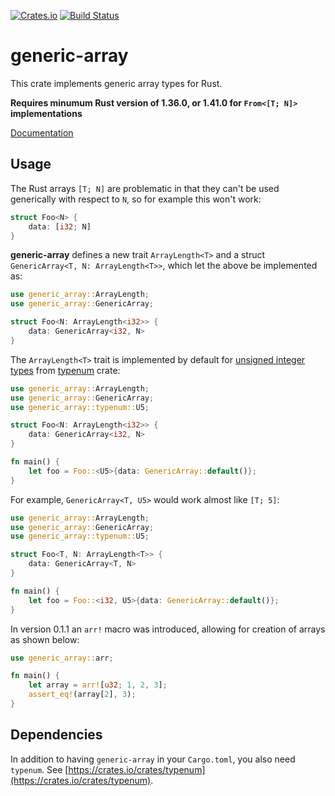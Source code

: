 [![Crates.io](https://img.shields.io/crates/v/generic-array.svg)](https://crates.io/crates/generic-array)
[![Build Status](https://travis-ci.org/fizyk20/generic-array.svg?branch=master)](https://travis-ci.org/fizyk20/generic-array)
# generic-array

This crate implements generic array types for Rust.

**Requires minumum Rust version of 1.36.0, or 1.41.0 for `From<[T; N]>` implementations**

[Documentation](http://fizyk20.github.io/generic-array/generic_array/)

## Usage

The Rust arrays `[T; N]` are problematic in that they can't be used generically with respect to `N`, so for example this won't work:

```rust
struct Foo<N> {
	data: [i32; N]
}
```

**generic-array** defines a new trait `ArrayLength<T>` and a struct `GenericArray<T, N: ArrayLength<T>>`, which let the above be implemented as:

```rust
use generic_array::ArrayLength;
use generic_array::GenericArray;

struct Foo<N: ArrayLength<i32>> {
	data: GenericArray<i32, N>
}
```

The `ArrayLength<T>` trait is implemented by default for [unsigned integer types](http://fizyk20.github.io/generic-array/typenum/uint/index.html) from [typenum](http://fizyk20.github.io/generic-array/typenum/index.html) crate:

```rust
use generic_array::ArrayLength;
use generic_array::GenericArray;
use generic_array::typenum::U5;

struct Foo<N: ArrayLength<i32>> {
    data: GenericArray<i32, N>
}

fn main() {
    let foo = Foo::<U5>{data: GenericArray::default()};
}
```

For example, `GenericArray<T, U5>` would work almost like `[T; 5]`:

```rust
use generic_array::ArrayLength;
use generic_array::GenericArray;
use generic_array::typenum::U5;

struct Foo<T, N: ArrayLength<T>> {
    data: GenericArray<T, N>
}

fn main() {
    let foo = Foo::<i32, U5>{data: GenericArray::default()};
}
```

In version 0.1.1 an `arr!` macro was introduced, allowing for creation of arrays as shown below:

```rust
use generic_array::arr;

fn main() {
    let array = arr![u32; 1, 2, 3];
    assert_eq!(array[2], 3);
}
```

## Dependencies
In addition to having `generic-array` in your `Cargo.toml`, you also need `typenum`. See [https://crates.io/crates/typenum](https://crates.io/crates/typenum).